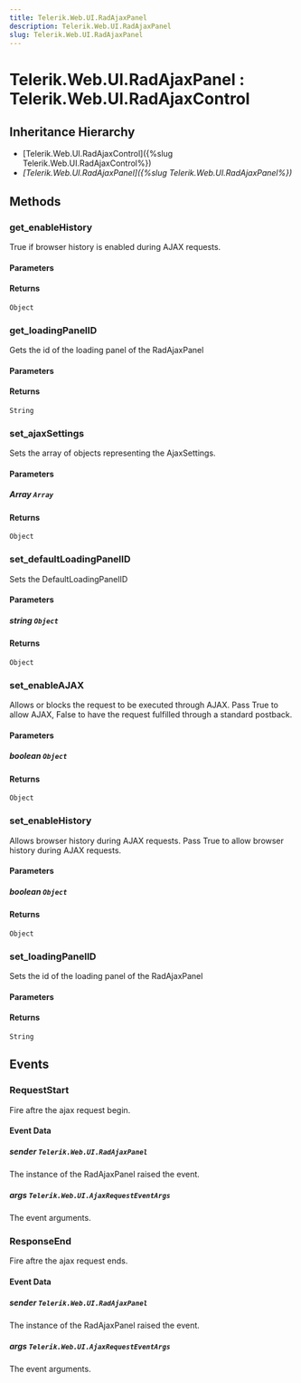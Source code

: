 ```yaml
---
title: Telerik.Web.UI.RadAjaxPanel
description: Telerik.Web.UI.RadAjaxPanel
slug: Telerik.Web.UI.RadAjaxPanel
---
```


# Telerik.Web.UI.RadAjaxPanel : Telerik.Web.UI.RadAjaxControl 

## Inheritance Hierarchy

* [Telerik.Web.UI.RadAjaxControl]({%slug Telerik.Web.UI.RadAjaxControl%})
* *[Telerik.Web.UI.RadAjaxPanel]({%slug Telerik.Web.UI.RadAjaxPanel%})*


## Methods

### get_enableHistory

True if browser history is enabled during AJAX requests.

#### Parameters

#### Returns

`Object` 

### get_loadingPanelID

Gets the id of the loading panel of the RadAjaxPanel

#### Parameters

#### Returns

`String` 

### set_ajaxSettings

Sets the array of objects representing the AjaxSettings.

#### Parameters

##### Array `Array`

#### Returns

`Object` 

### set_defaultLoadingPanelID

Sets the DefaultLoadingPanelID

#### Parameters

##### string `Object`

#### Returns

`Object` 

### set_enableAJAX

Allows or blocks the request to be executed through AJAX. Pass True to allow AJAX, False to have the request fulfilled through a standard postback.

#### Parameters

##### boolean `Object`

#### Returns

`Object` 

### set_enableHistory

Allows browser history during AJAX requests. Pass True to allow browser history during AJAX requests.

#### Parameters

##### boolean `Object`

#### Returns

`Object` 

### set_loadingPanelID

Sets the id of the loading panel of the RadAjaxPanel

#### Parameters

#### Returns

`String`


## Events

### RequestStart

Fire aftre the ajax request begin.

#### Event Data

#####  sender `Telerik.Web.UI.RadAjaxPanel`

The instance of the RadAjaxPanel raised the event.

##### args `Telerik.Web.UI.AjaxRequestEventArgs`

The event arguments.

### ResponseEnd

Fire aftre the ajax request ends.

#### Event Data

#####  sender `Telerik.Web.UI.RadAjaxPanel`

The instance of the RadAjaxPanel raised the event.

##### args `Telerik.Web.UI.AjaxRequestEventArgs` 

The event arguments.

